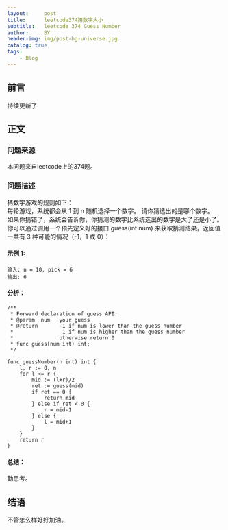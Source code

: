 ```yaml
---
layout:     post
title:      leetcode374猜数字大小
subtitle:   leetcode 374 Guess Number
author:     BY
header-img: img/post-bg-universe.jpg
catalog: true
tags:
    - Blog
---
```



## 前言

持续更新了

## 正文

### 问题来源

本问题来自leetcode上的374题。 

### 问题描述

猜数字游戏的规则如下：  
每轮游戏，系统都会从 1 到 n 随机选择一个数字。 请你猜选出的是哪个数字。  
如果你猜错了，系统会告诉你，你猜测的数字比系统选出的数字是大了还是小了。  
你可以通过调用一个预先定义好的接口 guess(int num) 来获取猜测结果，返回值一共有 3 种可能的情况（-1，1 或 0）： 

#### 示例 1:
```
输入: n = 10, pick = 6
输出: 6
```

#### 分析：  
```
/** 
 * Forward declaration of guess API.
 * @param  num   your guess
 * @return 	     -1 if num is lower than the guess number
 *			      1 if num is higher than the guess number
 *               otherwise return 0
 * func guess(num int) int;
 */

func guessNumber(n int) int {
    l, r := 0, n 
    for l <= r {
        mid := (l+r)/2
        ret := guess(mid)
        if ret == 0 {
            return mid
        } else if ret < 0 {
            r = mid-1
        } else {
            l = mid+1
        }
    }
    return r
}
```

#### 总结：
勤思考。  

## 结语
不管怎么样好好加油。
